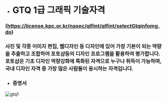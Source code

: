 - # GTQ 1급 그래픽 기술자격
### (https://license.kpc.or.kr/nasec/qlfint/qlfint/selectGtqinfomg.do)
### 사진 및 각종 이미지 편집, 웹디자인 등 디자인에 있어 가장 기본이 되는 역량을 추출하고 조합하여 포토샵등의 디자인 프로그램을 활용하여 평가합니다. 포토샵은 기초 디자인 역량강화에 특화된 자격으로 누구나 취득이 가능하며, 국내 디자인 자격 중 가장 많은 사람들이 응시하는 자격입니다.

- ### 증명서

![gtq1](https://github.com/kangminjun2024/Certificate/assets/162010036/99cd41a2-b237-4876-9f31-55c78f5f7cc7)


